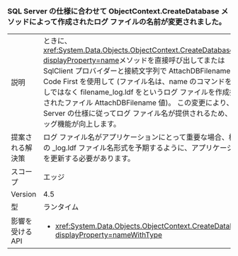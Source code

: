 ### <a name="log-file-name-created-by-the-objectcontextcreatedatabase-method-has-changed-to-match-sql-server-specifications"></a>SQL Server の仕様に合わせて ObjectContext.CreateDatabase メソッドによって作成されたログ ファイルの名前が変更されました。

|   |   |
|---|---|
|説明|ときに、<xref:System.Data.Objects.ObjectContext.CreateDatabase?displayProperty=name>メソッドを直接呼び出してまたは SqlClient プロバイダーと接続文字列で AttachDBFilename 値で Code First を使用して (ファイル名は、name のコマンドを実行しではなく filename_log.ldf をというログ ファイルを作成指定されたファイル AttachDBFilename 値)。 この変更により、SQL Server の仕様に従ってログ ファイル名が提供されるため、デバッグ機能が向上します。|
|提案される解決策|ログ ファイル名がアプリケーションにとって重要な場合、標準の _log.ldf ファイル名形式を予期するように、アプリケーションを更新する必要があります。|
|スコープ|エッジ|
|Version|4.5|
|型|ランタイム|
|影響を受ける API|<ul><li><xref:System.Data.Objects.ObjectContext.CreateDatabase?displayProperty=nameWithType></li></ul>|

